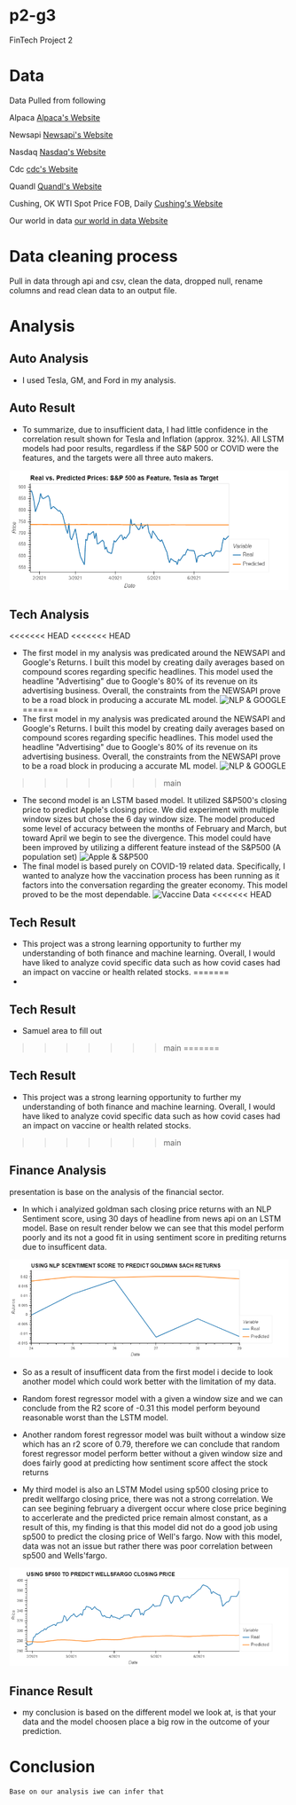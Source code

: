 # p2-g3
FinTech Project 2

# Data
Data Pulled from following

Alpaca [Alpaca's Website](https://alpaca.markets/)

Newsapi [Newsapi's Website](https://newsapi.org//)

Nasdaq [Nasdaq's Website](https://www.nasdaq.com/)

Cdc [cdc's Website](https://www.cdc.gov/)

Quandl [Quandl's Website](https://www.quandl.com/)

Cushing, OK WTI Spot Price FOB, Daily [Cushing's Website](https://www.quandl.com/data/EIA/PET_RWTC_D-Cushing-OK-WTI-Spot-Price-FOB-Daily)

Our world in data [our world in data Website](https://ourworldindata.org/)




# Data cleaning process
Pull in data through api and csv, clean the data, dropped null, rename columns and read clean data to an output file.

# Analysis
## Auto Analysis
* I used Tesla, GM, and Ford in my analysis. 
## Auto Result
* To summarize, due to insufficient data, I had little confidence in the correlation result shown for Tesla and Inflation (approx. 32%). All LSTM models had poor results, regardless if the S&P 500 or COVID were the features, and the targets were all three auto makers.  


![alttext](image/sp500_tesla.png)

## Tech Analysis
<<<<<<< HEAD
<<<<<<< HEAD
* The first model in my analysis was predicated around the NEWSAPI and Google's Returns. I built this model by creating daily averages based on compound scores regarding specific headlines. This model used the headline "Advertising" due to Google's 80% of its revenue on its advertising business. Overall, the constraints from the NEWSAPI prove to be a road block in producing a accurate ML model. 
![NLP & GOOGLE](Google.png)
=======
* The first model in my analysis was predicated around the NEWSAPI and Google's Returns. I built this model by creating daily averages based on compound scores regarding specific headlines. This model used the headline "Advertising" due to Google's 80% of its revenue on its advertising business. Overall, the constraints from the NEWSAPI prove to be a road block in producing a accurate ML model. 
![NLP & GOOGLE](notebooks/Google.png)
>>>>>>> main

* The second model is an LSTM based model. It utilized S&P500's closing price to predict Apple's closing price. We did experiment with multiple window sizes but chose the 6 day window size. The model produced some level of accuracy between the months of February and March, but toward April we begin to see the divergence. This model could have been improved by utilizing a different feature instead of the S&P500 (A population set)
![Apple & S&P500](appleplot.png)
* The final model is based purely on COVID-19 related data. Specifically, I wanted to analyze how the vaccination process has been running as it factors into the conversation regarding the greater economy. This model proved to be the most dependable. 
![Vaccine Data](vaccine.png)
<<<<<<< HEAD
## Tech Result
* This project was a strong learning opportunity to further my understanding of both finance and machine learning. Overall, I would have liked to analyze covid specific data such as how covid cases had an impact on vaccine or health related stocks. 
=======
* 
## Tech Result
* 
    Samuel area to fill out 
>>>>>>> main
=======
## Tech Result
* This project was a strong learning opportunity to further my understanding of both finance and machine learning. Overall, I would have liked to analyze covid specific data such as how covid cases had an impact on vaccine or health related stocks. 
>>>>>>> main

## Finance Analysis
presentation is base on the analysis of the financial sector.

* In which i analyized goldman sach closing price returns with an NLP Sentiment score, using 30 days of headline from news api on an LSTM model. Base on result render below we can see that this model perform poorly and its not a good fit in using sentiment score in prediting returns due to insufficent data.


![alttext](image/Billie_nlp_gm.png)

* So as a result of insufficent data from the first model i decide to look another model which could work better with the limitation of my data.

*  Random forest regressor model with a given a window size and we can conclude from the R2 score of -0.31 this model perform beyound reasonable worst than the LSTM model.


* Another random forest regressor model was built without a window size which has an r2 score of 0.79, therefore we can conclude that random forest regressor model perform better without a given window size and does fairly good at predicting how sentiment score affect the stock returns


* My third model is also an LSTM Model using sp500 closing price to predit wellfargo closing price, there was not a strong correlation. We can see begining february a divergent occur where close price begining to accerlerate and the predicted price remain almost constant, as a result of this, my finding is that this model did not do a good job using sp500 to predict the closing price of Well's fargo. Now with this model, data was not an issue but rather there was poor correlation between sp500 and Wells'fargo.

![alttext](image/Billie_covidchart.png)  

## Finance Result 
* my conclusion is based on the different model we look at, is that your data and the model choosen place a big row in the outcome of your prediction.
    

# Conclusion   
    Base on our analysis iwe can infer that 
